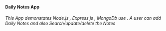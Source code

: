 #### Daily Notes App

###### This App demonstates Node.js , Express.js , MongoDb use . A user can add Daily Notes and also Search/update/delete the Notes
